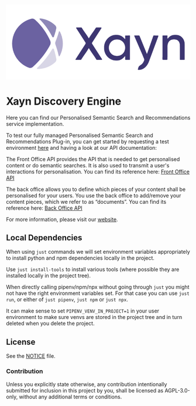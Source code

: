 ![alt text](images/github-banner.png)

# Xayn Discovery Engine

Here you can find our Personalised Semantic Search and Recommendations service implementation.

To test our fully managed Personalised Semantic Search and Recommendations Plug-in, you can get started by requesting a test environment [here](https://www.xayn.com/developers#B2b-form) and having a look at our API documentation:

The Front Office API provides the API that is needed to get personalised content or do semantic searches. It is also used to transmit a user's interactions for personalisation. You can find its reference here: [Front Office API](https://xaynetwork.github.io/xayn_discovery_engine/front_office.html)

The back office allows you to define which pieces of your content shall be personalised for your users. You use the back office to add/remove your content pieces, which we refer to as “documents”. You can find its reference here: [Back Office API](https://xaynetwork.github.io/xayn_discovery_engine/back_office.html)

For more information, please visit our [website](https://www.xayn.com).

## Local Dependencies

When using `just` commands we will set environment variables appropriately
to install python and npm dependencies locally in the project.

Use `just install-tools` to install various tools (where possible they are installed
locally in the project tree).

When directly calling pipenv/npm/npx without going through `just` you might not have the right environment variables set.
For that case you can use `just run`, or either of `just pipenv`, `just npm` or `just npx`.

It can make sense to set `PIPENV_VENV_IN_PROJECT=1` in your user environment to make sure venvs are stored in the project tree and in turn deleted when you delete the project.

## License

See the [NOTICE](NOTICE) file.

### Contribution

Unless you explicitly state otherwise, any contribution intentionally submitted
for inclusion in this project by you, shall be licensed as AGPL-3.0-only, without any additional
terms or conditions.
